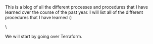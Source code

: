 
This is a blog of all the different processes and procedures that I have learned over the course of the past year. I will list all of the different procedures that I have learned :)

\

We will start by going over Terraform.
